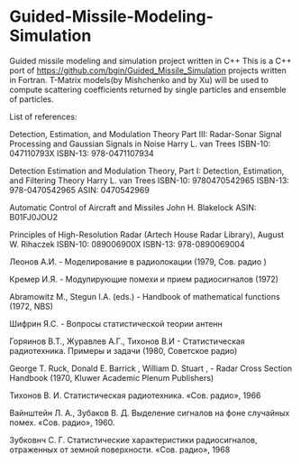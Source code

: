 # Guided-Missile-Modeling-Simulation
Guided  missile modeling and simulation project written in C++
This is a C++ port of https://github.com/bgin/Guided_Missile_Simulation projects written in Fortran.
T-Matrix models(by Mishchenko and by Xu) will be used to compute scattering coefficients returned by single particles and ensemble of particles.

List of references:

Detection, Estimation, and Modulation Theory Part III: Radar-Sonar Signal Processing and Gaussian Signals in Noise Harry L. van Trees ISBN-10: 047110793X ISBN-13: 978-0471107934

Detection Estimation and Modulation Theory, Part I: Detection, Estimation, and Filtering Theory Harry L. van Trees ISBN-10: 9780470542965 ISBN-13: 978-0470542965 ASIN: 0470542969

Automatic Control of Aircraft and Missiles John H. Blakelock ASIN: B01FJ0JOU2

Principles of High-Resolution Radar (Artech House Radar Library), August W. Rihaczek ISBN-10: 089006900X
ISBN-13: 978-0890069004

Леонов А.И. - Моделирование в радиолокации (1979, Сов. радио ) 

Кремер И.Я. - Модулирующие помехи и прием радиосигналов (1972)

Abramowitz M., Stegun I.A. (eds.) - Handbook of mathematical functions (1972, NBS) 

Шифрин Я.С. - Вопросы статистической теории антенн 

Горяинов В.Т., Журавлев А.Г., Тихонов В.И - Статистическая радиотехника. Примеры и задачи (1980, Советское радио)

George T. Ruck, Donald E. Barrick , William D. Stuart , - Radar Cross Section Handbook (1970, Kluwer Academic Plenum Publishers)

Тихонов В. И. Статистическая радиотехника. «Сов. радио», 1966

Вайнштейн Л. А., Зубаков В. Д. Выделение сигналов на фоне случайных помех. «Сов. радио», 1960.

Зубковнч С. Г. Статистические характеристики радиосигналов, отраженных от земной поверхности. «Сов. радио», 1968

